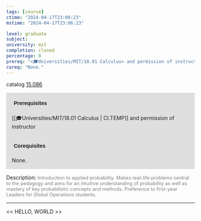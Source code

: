 ```yaml
---
tags: [course]
ctime: "2024-04-17T23:06:23"
mstime: "2024-04-17T23:06:23"

level: graduate
subject: 
university: mit
completion: closed
percentage: 0
prereq: "<🎓Universities/MIT/18.01 Calculus> and permission of instructor"
coreq: "None."
---
```


catalog [15.086](http://student.mit.edu/catalog/m15a.html#15.086)

<span style="display: block; padding: 15px; background-color: rgb(100, 100, 100, 0.2);"><font id="m_prereq1027_0" style="display: block; font-family: Arial, sans-serif; font-weight: bold; padding: 5px">Prerequisites</font><br><span id="prereq1027_0">[[🎓Universities/MIT/18.01 Calculus | CI.TEMP]] and permission of instructor</span></span>
<span style="display: block; padding: 15px; background-color: rgb(100, 100, 100, 0.2);"><font id="m_coreq1027_0" style="display: block; font-family: Arial, sans-serif; font-weight: bold; padding: 5px">Corequisites</font><br><span id="coreq1027_0">None.</span></span>

<font style="">Description:</font>
<font style="color: grey; font-size: 0.8rem;">Introduction to applied probability. Makes real-life problems central to the pedagogy and aims for an intuitive understanding of probability as well as mastery of key probabilistic concepts and methods. Preference to first-year Leaders for Global Operations students.</font>



---

<< HELLO, WORLD >>
